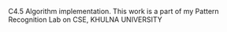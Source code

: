C4.5 Algorithm implementation. This work is a part of my Pattern Recognition Lab on CSE, KHULNA UNIVERSITY